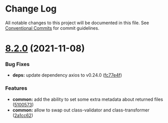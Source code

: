 # Change Log

All notable changes to this project will be documented in this file.
See [Conventional Commits](https://conventionalcommits.org) for commit guidelines.

<a name="8.2.0"></a>
# [8.2.0](https://github.com/nestjs/nest/compare/v8.1.2...v8.2.0) (2021-11-08)


### Bug Fixes

* **deps:** update dependency axios to v0.24.0 ([fc77e4f](https://github.com/nestjs/nest/commit/fc77e4f))


### Features

* **common:** add the ability to set some extra metadata about returned files ([5100573](https://github.com/nestjs/nest/commit/5100573))
* **common:** allow to swap out class-validator and class-transformer ([2a1cc62](https://github.com/nestjs/nest/commit/2a1cc62))

